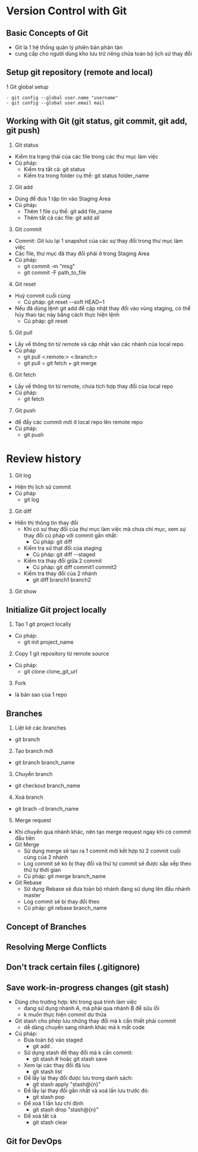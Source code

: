 # Version Control with Git
## Basic Concepts of Git
- Git là 1 hệ thống quản lý phiên bản phân tán
- cung cấp cho người dùng kho lưu trữ riêng chứa toàn bộ lịch sử thay đổi

## Setup git repository (remote and local)
1 Git global setup
```
- git config --global user.name "username"
- git config --global user.email mail
```

## Working with Git (git status, git commit, git add, git push)
1. Git status
- Kiểm tra trạng thái của các file trong các thư mục làm việc
- Cú pháp:
	- Kiểm tra tất cả: git status
	- Kiểm tra trong folder cụ thể: git status folder_name
2. Git add
- Dùng để đưa 1 tập tin vào Staging Area
- Cú pháp:
	- Thêm 1 file cụ thể: git add file_name
	- Thêm tất cả các file: git add all
3. Git commit
- Commit: Git lưu lại 1 snapshot của các sự thay đổi trong thư mục làm việc
- Các file, thư mục đã thay đổi phải ở trong Staging Area
- Cú pháp:
	- git commit -m "msg"
	- git commit -F path_to_file
4. Git reset
- Huỷ commit cuối cùng
	- Cú pháp: git reset --soft HEAD~1
- Nếu đã dùng lệnh git add để cập nhật thay đổi vào vùng staging, có thể hủy thao tác này bằng cách thực hiện lệnh
	- Cú pháp: git reset
5. Git pull
- Lấy về thông tin từ remote và cập nhật vào các nhánh của local repo.
- Cú pháp
	- git pull <:remote:> <:branch:>
	- git pull = git fetch + git merge
6. Git fetch
- Lấy về thông tin từ remote, chưa tích hợp thay đổi của local repo
- Cú pháp: 
	- git fetch 
7. Git push
- để đẩy các commit mới ở local repo lên remote repo
- Cú pháp:
	- git push

# Review history
1. Git log
- Hiện thị lịch sử commit
- Cú pháp
	- git log
2. Git diff
- Hiển thị thông tin thay đổi
	- Khi có sự thay đổi của thư mục làm việc mà chưa chỉ mục, xem sự thay đổi cú pháp với commit gần nhất:
		- Cú pháp: git diff
	- Kiểm tra sử thạt đổi của staging
		- Cú pháp: git diff --staged
	- Kiểm tra thay đổi giữa 2 commit
		- Cú pháp: git diff commit1 commit2
	- Kiểm tra thay đổi của 2 nhánh
		- git diff branch1 branch2
3. Git show

## Initialize Git project locally
1. Tạo 1 git project locally
- Cú pháp:
	- git init project_name
2. Copy 1 git repository từ remote source
- Cú pháp:
	- git clone clone_git_url
3. Fork
- là bản sao của 1 repo

## Branches
1. Liệt kê các branches
- git branch
2. Tạo branch mới
- git branch branch_name
3. Chuyển branch
- git checkout branch_name
4. Xoá branch
- git brach -d branch_name
5. Merge request
- Khi chuyển qua nhánh khác, nên tạo merge request ngay khi có commit đầu tiên
- Git Merge
	- Sử dụng merge sẽ tạo ra 1 commit mới kết hợp từ 2 commit cuối cùng của 2 nhánh
	- Log commit sẽ ko bị thay đổi và thứ tự commit sẽ được sắp xếp theo thứ tự thời gian
	- Cú pháp: git merge branch_name
- Git Rebase
	- Sử dụng Rebase sẽ đưa toàn bộ nhánh đang sử dụng lên đầu nhánh master
	- Log commit sẽ bị thay đổi theo
	- Cú pháp: git rebase branch_name
	
## Concept of Branches
## Resolving Merge Conflicts
## Don't track certain files (.gitignore)

## Save work-in-progress changes (git stash)
- Dùng cho trường hợp: khi trong quá trình làm việc
	- đang sử dụng nhánh A, mà phải qua nhánh B để sửu lỗi
	- k muốn thực hiện commit dư thừa
- Git stash cho phép lưu những thay đổi mà k cần thiết phải commit
	- dễ dàng chuyển sang nhánh khác mà k mất code
- Cú pháp:
	- Đưa toàn bộ vào staged
		- git add .
	- Sử dụng stash để thay đổi mà k cần commit:
		- git stash # hoặc git stash save
	- Xem lại các thay đổi đã lưu
		- git stash list
	- Để lấy lại thay đổi được lưu trong danh sách:
		- git stash apply "stash@{n}"
	- Để lấy lại thay đổi gần nhất và xoá lần lưu trước đó: 
		- git stash pop
	- Để xoá 1 lần lưu chỉ định
		-	git stash drop "stash@{n}"
	- Để xoá tất cả
		- git stash clear

## Git for DevOps
